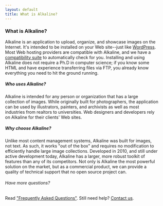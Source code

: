 ```yaml
---
layout: default
title: What is Alkaline?
---
```


### What is Alkaline?

Alkaline is an application to upload, organize, and showcase images on the Internet. It's intended to be installed on your Web site--just like [WordPress](http://www.wordpress.org/). Most Web hosting providers are compatible with Alkaline, and we have a [compatibility suite](/compatibility/) to automatically check for you. Installing and using Alkaline does not require a Ph.D in computer science; if you know some HTML and have experience transferring files via FTP, you already know everything you need to hit the ground running.

##### Who uses Alkaline?

Alkaline is intended for any person or organization that has a large collection of images. While originally built for photographers, the application can be used by illustrators, painters, and archivists as well as most industries from realtors to universities. Web designers and developers rely on Alkaline for their clients' Web sites.

##### Why choose Alkaline?

Unlike most content management systems, Alkaline was built for images, not text. As such, it works "out of the box" and requires no modification to efficiently handle large image collections. Developed in 2010, and still under active development today, Alkaline has a larger, more robust toolkit of features than any of its competitors. Not only is Alkaline the most powerful solution on the market, but as a commercial product, we can provide a quality of technical support that no open source project can.

###### Have more questions?

Read ["Frequently Asked Questions"](/guide/faq/). Still need help? [Contact us](/support/).
